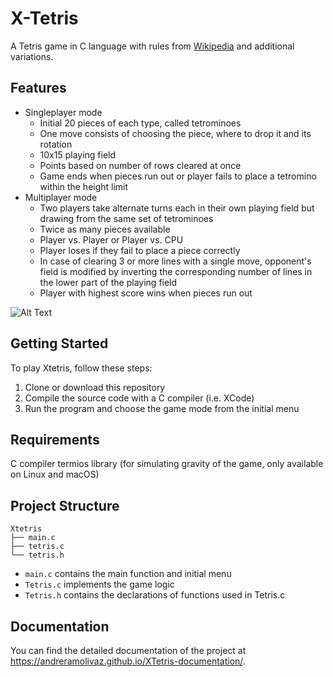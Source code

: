 # X-Tetris

A Tetris game in C language with rules from [Wikipedia](https://it.wikipedia.org/wiki/Tetris) and additional variations.

## Features

- Singleplayer mode
  - Initial 20 pieces of each type, called tetrominoes
  - One move consists of choosing the piece, where to drop it and its rotation
  - 10x15 playing field
  - Points based on number of rows cleared at once
  - Game ends when pieces run out or player fails to place a tetromino within the height limit
- Multiplayer mode
  - Two players take alternate turns each in their own playing field but drawing from the same set of tetrominoes
  - Twice as many pieces available 
  - Player vs. Player or Player vs. CPU
  - Player loses if they fail to place a piece correctly
  - In case of clearing 3 or more lines with a single move, opponent's field is modified by inverting the corresponding number of lines in the lower part     of the playing field
  - Player with highest score wins when pieces run out


![Alt Text](http://vdapoi.altervista.org/ezgif-3-4b13a6c0a4.gif)
## Getting Started

To play Xtetris, follow these steps:

1. Clone or download this repository
2. Compile the source code with a C compiler (i.e. XCode)
3. Run the program and choose the game mode from the initial menu

## Requirements

C compiler
termios library (for simulating gravity of the game, only available on Linux and macOS)

## Project Structure

    Xtetris               
    ├── main.c                   
    ├── tetris.c                  
    └── tetris.h

- `main.c` contains the main function and initial menu
- `Tetris.c` implements the game logic
- `Tetris.h` contains the declarations of functions used in Tetris.c

## Documentation

You can find the detailed documentation of the project at https://andreramolivaz.github.io/XTetris-documentation/.


